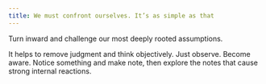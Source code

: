 ```yaml
---
title: We must confront ourselves. It’s as simple as that
---
```

Turn inward and challenge our most deeply rooted assumptions.

It helps to remove judgment and think objectively. Just observe. Become aware. Notice something and make note, then explore the notes that cause strong internal reactions.
